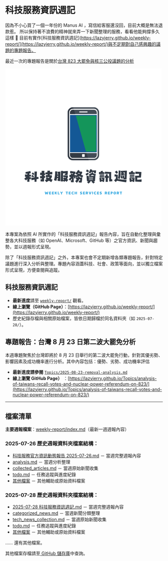 # 科技服務資訊週記

因為不小心買了一個一年份的 Manus AI ，寫信給客服還沒回，目前大概是無法退款惹。
所以保持著不浪費的精神就來弄一下新聞整理的服務，看看他能夠撐多久這樣 🤣
目前有實作[科技服務資訊週記](https://lazyjerry.github.io/weekly-report/](https://lazyjerry.github.io/weekly-report/)與不定期對自己感興趣的議題的專題報告。

最近一次的專題報告是關於[台灣 823 大罷免與核三公投議題的分析](https://lazyjerry.github.io/Topics/analysis-of-taiwans-recall-votes-and-nuclear-power-referendum-on-823/)

![專案代表圖（og image）](assets/og-image.png)

本專案為依照 AI 所實作的「科技服務資訊週記」報告內容，旨在自動化整理與彙整各大科技服務（如 OpenAI、Microsoft、GitHub 等）之官方資訊、新聞與趨勢，並以週報形式呈現。

除了「科技服務資訊週記」之外，本專案也會不定期新增各類專題報告，針對特定議題進行深入分析與整理。專題內容涵蓋科技、社會、政策等面向，並以獨立檔案形式呈現，方便查閱與追蹤。

## 科技服務資訊週記

- **最新進度**請至 [`weekly-report/`](./weekly-report/) 觀看。
- **線上瀏覽（GitHub Page）**：[https://lazyjerry.github.io/weekly-report/](https://lazyjerry.github.io/weekly-report/)
- 歷史紀錄存檔與相關原始檔案，皆依日期歸檔於同名資料夾（如 `2025-07-28/`）。

## 專題報告：台灣 8 月 23 日第二波大罷免分析

本週專題聚焦於台灣即將於 8 月 23 日舉行的第二波大罷免行動，針對其優劣勢、影響因素及成功機率進行分析。其中內容包括：優勢、劣勢、成功機率評估

- **最新進度請參閱** [`Topics/2025-08-23-removal-analysis.md`](./Topics/analysis-of-taiwans-recall-votes-and-nuclear-power-referendum-on-823/)
- **線上瀏覽 GitHub Page）** ：[https://lazyjerry.github.io/Topics/analysis-of-taiwans-recall-votes-and-nuclear-power-referendum-on-823/](https://lazyjerry.github.io/Topics/analysis-of-taiwans-recall-votes-and-nuclear-power-referendum-on-823/)

---

## 檔案清單

**主要週報檔案**：[weekly-report/index.md]([weekly-report/index.md)（最新一週週報內容）

### 2025-07-26 歷史週報資料夾檔案結構：

- [科技服務官方資訊動態報告 2025-07-26.md](Tech/2025-07-26/%E7%A7%91%E6%8A%80%E6%9C%8D%E5%8B%99%E5%AE%98%E6%96%B9%E8%B3%87%E8%A8%8A%E5%8B%95%E6%85%8B%E5%A0%B1%E5%91%8A%202025-07-26.md) － 當週完整週報內容
- [analysis.md](Tech/2025-07-26/analysis.md) － 當週分析整理
- [collected_articles.md](Tech/2025-07-26/collected_articles.md) － 當週原始新聞收集
- [todo.md](Tech/2025-07-26/todo.md) － 任務追蹤與進度紀錄
- [其他檔案](https://github.com/lazyjerry/lazyjerry.github.io/tree/master/Tech/2025-07-26) － 其他輔助或原始資料檔案

### 2025-07-28 歷史週報資料夾檔案結構：

- [2025-07-28 科技服務資訊週記.md](Tech/2025-07-28/2025-07-28%20%E7%A7%91%E6%8A%80%E6%9C%8D%E5%8B%99%E8%B3%87%E8%A8%8A%E9%80%B1%E8%A8%98.md) － 當週完整週報內容
- [categorized_news.md](Tech/2025-07-28/categorized_news.md) － 當週新聞分類整理
- [tech_news_collection.md](Tech/2025-07-28/tech_news_collection.md) － 當週原始新聞收集
- [todo.md](Tech/2025-07-28/todo.md) － 任務追蹤與進度紀錄
- [其他檔案](https://github.com/lazyjerry/lazyjerry.github.io/tree/master/Tech/2025-07-28) － 其他輔助或原始資料檔案

...... 還有其他檔案。

其他檔案存檔請至[ GitHub 儲存庫](https://github.com/lazyjerry/lazyjerry.github.io/)中查詢。
